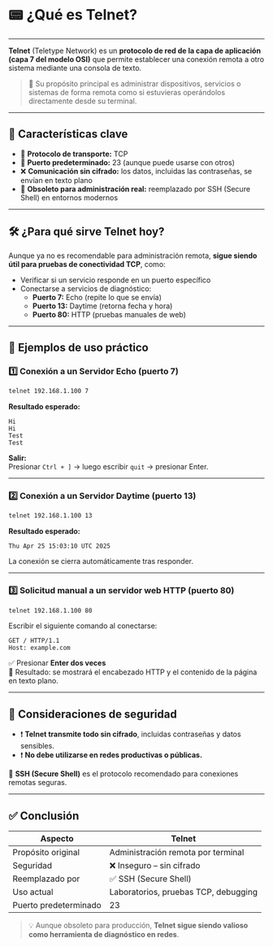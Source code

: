 # 📟 ¿Qué es Telnet?

---

**Telnet** (Teletype Network) es un **protocolo de red de la capa de aplicación (capa 7 del modelo OSI)** que permite establecer una conexión remota a otro sistema mediante una consola de texto.

> 🔧 Su propósito principal es administrar dispositivos, servicios o sistemas de forma remota como si estuvieras operándolos directamente desde su terminal.

---

## 🧱 Características clave

- 📡 **Protocolo de transporte:** TCP
- 🔌 **Puerto predeterminado:** 23 (aunque puede usarse con otros)
- ❌ **Comunicación sin cifrado:** los datos, incluidas las contraseñas, se envían en texto plano
- 🔐 **Obsoleto para administración real:** reemplazado por SSH (Secure Shell) en entornos modernos

---

## 🛠️ ¿Para qué sirve Telnet hoy?

Aunque ya no es recomendable para administración remota, **sigue siendo útil para pruebas de conectividad TCP**, como:

- Verificar si un servicio responde en un puerto específico
- Conectarse a servicios de diagnóstico:
  - **Puerto 7:** Echo (repite lo que se envía)
  - **Puerto 13:** Daytime (retorna fecha y hora)
  - **Puerto 80:** HTTP (pruebas manuales de web)

---

## 🧪 Ejemplos de uso práctico

### 1️⃣ Conexión a un **Servidor Echo** (puerto 7)

```bash
telnet 192.168.1.100 7
```

**Resultado esperado:**

```plaintext
Hi
Hi
Test
Test
```

**Salir:**  
Presionar `Ctrl + ]` → luego escribir `quit` → presionar Enter.

---

### 2️⃣ Conexión a un **Servidor Daytime** (puerto 13)

```bash
telnet 192.168.1.100 13
```

**Resultado esperado:**

```plaintext
Thu Apr 25 15:03:10 UTC 2025
```

La conexión se cierra automáticamente tras responder.

---

### 3️⃣ Solicitud manual a un **servidor web HTTP** (puerto 80)

```bash
telnet 192.168.1.100 80
```

Escribir el siguiente comando al conectarse:

```http
GET / HTTP/1.1
Host: example.com
```

✅ Presionar **Enter dos veces**  
📄 Resultado: se mostrará el encabezado HTTP y el contenido de la página en texto plano.

---

## 🚫 Consideraciones de seguridad

- ❗ **Telnet transmite todo sin cifrado**, incluidas contraseñas y datos sensibles.
- ❗ **No debe utilizarse en redes productivas o públicas.**

🔐 **SSH (Secure Shell)** es el protocolo recomendado para conexiones remotas seguras.

---

## ✅ Conclusión

| Aspecto               | Telnet                                     |
|------------------------|--------------------------------------------|
| Propósito original     | Administración remota por terminal         |
| Seguridad              | ❌ Inseguro – sin cifrado                   |
| Reemplazado por        | ✅ SSH (Secure Shell)                       |
| Uso actual             | Laboratorios, pruebas TCP, debugging       |
| Puerto predeterminado  | 23                                         |

> 💡 Aunque obsoleto para producción, **Telnet sigue siendo valioso como herramienta de diagnóstico en redes**.

